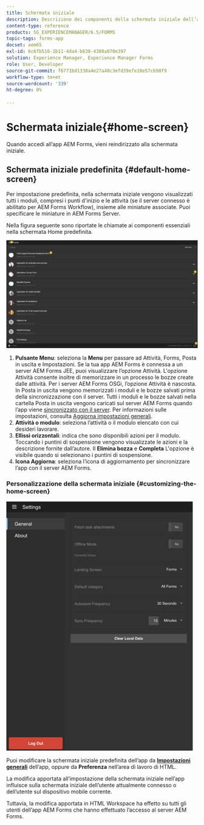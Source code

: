 ```yaml
---
title: Schermata iniziale
description: Descrizione dei componenti della schermata iniziale dell’app AEM Forms
content-type: reference
products: SG_EXPERIENCEMANAGER/6.5/FORMS
topic-tags: forms-app
docset: aem65
exl-id: 6c6fb516-1b11-4da4-b638-4388a070e397
solution: Experience Manager, Experience Manager Forms
role: User, Developer
source-git-commit: f6771bd1338a4e27a48c3efd39efe18e57cb98f9
workflow-type: tm+mt
source-wordcount: '339'
ht-degree: 0%

---
```


# Schermata iniziale{#home-screen}

Quando accedi all’app AEM Forms, vieni reindirizzato alla schermata iniziale.

## Schermata iniziale predefinita {#default-home-screen}

Per impostazione predefinita, nella schermata iniziale vengono visualizzati tutti i moduli, compresi i punti d&#39;inizio e le attività (se il server connesso è abilitato per AEM Forms Workflow), insieme alle miniature associate. Puoi specificare le miniature in AEM Forms Server.

Nella figura seguente sono riportate le chiamate ai componenti essenziali nella schermata Home predefinita.

![Home schermata dell’app Forms](assets/home-screen-1.png)

<!--Click to enlarge

![home-screen-1-1](assets/home-screen-1-1.png)-->

1. **Pulsante Menu**: seleziona la **Menu** per passare ad Attività, Forms, Posta in uscita e Impostazioni. Se la tua app AEM Forms è connessa a un server AEM Forms JEE, puoi visualizzare l’opzione Attività. L&#39;opzione Attività consente inoltre di memorizzare in un processo le bozze create dalle attività. Per i server AEM Forms OSGi, l’opzione Attività è nascosta. In Posta in uscita vengono memorizzati i moduli e le bozze salvati prima della sincronizzazione con il server. Tutti i moduli e le bozze salvati nella cartella Posta in uscita vengono caricati sul server AEM Forms quando l’app viene [sincronizzato con il server](../../forms/using/sync-app.md). Per informazioni sulle impostazioni, consulta [Aggiorna impostazioni generali](../../forms/using/update-general-settings.md).
1. **Attività o modulo**: seleziona l’attività o il modulo elencato con cui desideri lavorare.
1. **Ellissi orizzontali**: indica che sono disponibili azioni per il modulo. Toccando i puntini di sospensione vengono visualizzate le azioni e la descrizione fornite dall’autore. Il **Elimina bozza** e **Completa** L&#39;opzione è visibile quando si selezionano i puntini di sospensione.
1. **Icona Aggiorna**: seleziona l’icona di aggiornamento per sincronizzare l’app con il server AEM Forms.

### Personalizzazione della schermata iniziale {#customizing-the-home-screen}

![Impostazioni generali](assets/gen-settings.png)

Puoi modificare la schermata iniziale predefinita dell’app da **[Impostazioni generali](../../forms/using/update-general-settings.md)** dell’app, oppure da **Preferenza** nell’area di lavoro di HTML.

La modifica apportata all’impostazione della schermata iniziale nell’app influisce sulla schermata iniziale dell’utente attualmente connesso o dell’utente sul dispositivo mobile corrente.

Tuttavia, la modifica apportata in HTML Workspace ha effetto su tutti gli utenti dell’app AEM Forms che hanno effettuato l’accesso al server AEM Forms.
